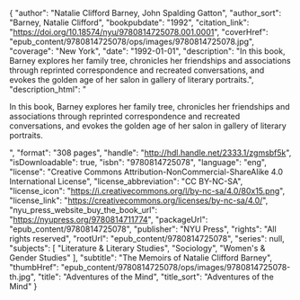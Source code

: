{
  "author": "Natalie Clifford Barney, John Spalding Gatton",
  "author_sort": "Barney, Natalie Clifford",
  "bookpubdate": "1992",
  "citation_link": "https://doi.org/10.18574/nyu/9780814725078.001.0001",
  "coverHref": "epub_content/9780814725078/ops/images/9780814725078.jpg",
  "coverage": "New York",
  "date": "1992-01-01",
  "description": "In this book, Barney explores her family tree, chronicles her friendships and associations through reprinted correspondence and recreated conversations, and evokes the golden age of her salon in  gallery of literary portraits.",
  "description_html": "<p>In this book, Barney explores her family tree, chronicles her friendships and associations through reprinted correspondence and recreated conversations, and evokes the golden age of her salon in  gallery of literary portraits.</p>",
  "format": "308 pages",
  "handle": "http://hdl.handle.net/2333.1/zgmsbf5k",
  "isDownloadable": true,
  "isbn": "9780814725078",
  "language": "eng",
  "license": "Creative Commons Attribution-NonCommercial-ShareAlike 4.0 International License",
  "license_abbreviation": "CC BY-NC-SA",
  "license_icon": "https://i.creativecommons.org/l/by-nc-sa/4.0/80x15.png",
  "license_link": "https://creativecommons.org/licenses/by-nc-sa/4.0/",
  "nyu_press_website_buy_the_book_url": "https://nyupress.org/9780814711774",
  "packageUrl": "epub_content/9780814725078",
  "publisher": "NYU Press",
  "rights": "All rights reserved",
  "rootUrl": "epub_content/9780814725078",
  "series": null,
  "subjects": [
    "Literature & Literary Studies",
    "Sociology",
    "Women's & Gender Studies"
  ],
  "subtitle": "The Memoirs of Natalie Clifford Barney",
  "thumbHref": "epub_content/9780814725078/ops/images/9780814725078-th.jpg",
  "title": "Adventures of the Mind",
  "title_sort": "Adventures of the Mind"
}
